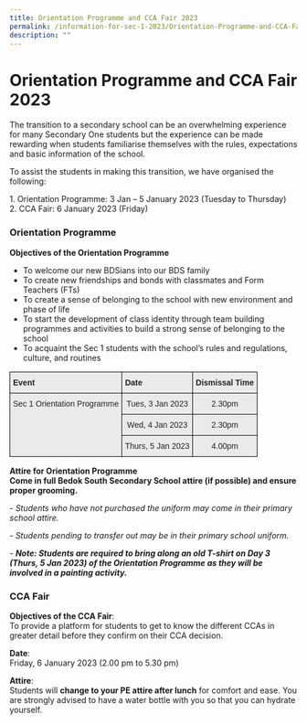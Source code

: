 ```yaml
---
title: Orientation Programme and CCA Fair 2023
permalink: /information-for-sec-1-2023/Orientation-Programme-and-CCA-Fair-2023/
description: ""
---
```

Orientation Programme and CCA Fair 2023
=======================================

The transition to a secondary school can be an overwhelming experience for many Secondary One students but the experience can be made rewarding when students familiarise themselves with the rules, expectations and basic information of the school. 

To assist the students in making this transition, we have organised the following:

1\.  Orientation Programme: 3 Jan – 5 January 2023 (Tuesday to Thursday) <br>
2\.  CCA Fair: 6 January 2023 (Friday)


### Orientation Programme

<b>Objectives of the Orientation Programme</b>

*   To welcome our new BDSians into our BDS family
*   To create new friendships and bonds with classmates and Form Teachers (FTs)
*   To create a sense of belonging to the school with new environment and phase of life
*   To start the development of class identity through team building programmes and activities to build a strong sense of belonging to the school
*   To acquaint the Sec 1 students with the school’s rules and regulations, culture, and routines

<style type="text/css">
.tg  {border-collapse:collapse;border-spacing:0;}
.tg td{border-color:black;border-style:solid;border-width:1px;font-family:Arial, sans-serif;font-size:14px;
  overflow:hidden;padding:10px 5px;word-break:normal;}
.tg th{border-color:black;border-style:solid;border-width:1px;font-family:Arial, sans-serif;font-size:14px;
  font-weight:normal;overflow:hidden;padding:10px 5px;word-break:normal;}
.tg .tg-ii8k{background-color:#EAEAEA;color:#222;text-align:center;vertical-align:top}
.tg .tg-rj1p{background-color:#EAEAEA;color:#222;font-weight:bold;text-align:left;vertical-align:top}
</style>
<table class="tg">
<thead>
  <tr>
    <th class="tg-rj1p">Event</th>
    <th class="tg-rj1p">Date</th>
    <th class="tg-rj1p">Dismissal Time</th>
  </tr>
</thead>
<tbody>
  <tr>
    <td class="tg-ii8k" rowspan="3">Sec 1 Orientation Programme</td>
    <td class="tg-ii8k">Tues, 3 Jan 2023</td>
    <td class="tg-ii8k">2.30pm</td>
  </tr>
  <tr>
    <td class="tg-ii8k">Wed, 4 Jan 2023</td>
    <td class="tg-ii8k">2.30pm</td>
  </tr>
  <tr>
    <td class="tg-ii8k">Thurs, 5 Jan 2023</td>
    <td class="tg-ii8k">4.00pm</td>
  </tr>
</tbody>
</table>


<b>Attire for Orientation Programme</b> <br>
<b>Come in full Bedok South Secondary School attire (if possible) and ensure proper grooming.</b>

<i>\- Students who have not purchased the uniform may come in their primary school attire.</i>

<i>\- Students pending to transfer out may be in their primary school uniform.</i>

<i>\-</i> <i><b>Note: Students are required to bring along an old T-shirt on Day 3 (Thurs, 5 Jan 2023) of the Orientation Programme as they will be involved in a painting activity.</b></i>


### CCA Fair



<b>Objectives of the CCA Fair</b>: <br>
To provide a platform for students to get to know the different CCAs in greater detail before they confirm on their CCA decision.

  

<b>Date</b>: <br>
Friday, 6 January 2023 (2.00 pm to 5.30 pm)

  

<b>Attire</b>: <br>
Students will <b>change to your PE attire after lunch</b> for comfort and ease. You are strongly advised to have a water bottle with you so that you can hydrate yourself.